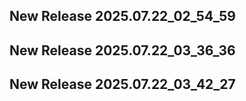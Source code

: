 ## New Release 2025.07.22_02_54_59
## New Release 2025.07.22_03_36_36
## New Release 2025.07.22_03_42_27
